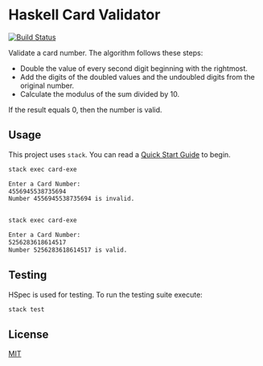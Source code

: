 # Haskell Card Validator

[![Build Status](https://travis-ci.com/azdanov/haskell-card-validator.svg?branch=master)](https://travis-ci.com/azdanov/haskell-card-validator)

Validate a card number. The algorithm follows these steps:

* Double the value of every second digit beginning with the rightmost.
* Add the digits of the doubled values and the undoubled digits from the original number.
* Calculate the modulus of the sum divided by 10.

If the result equals 0, then the number is valid.

## Usage

This project uses `stack`. You can read a [Quick Start Guide](https://docs.haskellstack.org/en/stable/README/#quick-start-guide) to begin.

```sh
stack exec card-exe

Enter a Card Number:
4556945538735694
Number 4556945538735694 is invalid.


stack exec card-exe

Enter a Card Number:
5256283618614517
Number 5256283618614517 is valid.
```

## Testing

HSpec is used for testing. To run the testing suite execute:

```sh
stack test
```

## License

[MIT](./LICENSE)